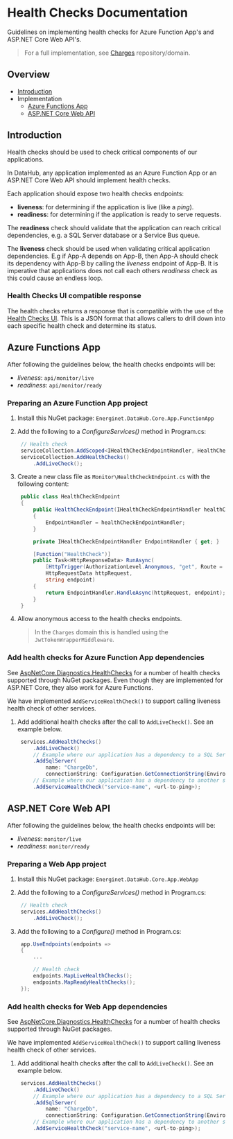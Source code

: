 # Health Checks Documentation

Guidelines on implementing health checks for Azure Function App's and ASP.NET Core Web API's.

> For a full implementation, see [Charges](https://github.com/Energinet-DataHub/geh-charges) repository/domain.

## Overview

- [Introduction](#introduction)
- Implementation
    - [Azure Functions App](#azure-functions-app)
    - [ASP.NET Core Web API](#aspnet-core-web-api)

## Introduction

Health checks should be used to check critical components of our applications.

In DataHub, any application implemented as an Azure Function App or an ASP.NET Core Web API should implement health checks.

Each application should expose two health checks endpoints:

- **liveness**: for determining if the application is live (like a _ping_).
- **readiness**: for determining if the application is ready to serve requests.

The **readiness** check should validate that the application can reach critical dependencies, e.g. a SQL Server database or a Service Bus queue.

The **liveness** check should be used when validating critical application dependencies. E.g if App-A depends on App-B, then App-A should check its dependency with App-B by calling the _liveness_ endpoint of App-B. It is imperative that applications does not call each others _readiness_ check as this could cause an endless loop.

### Health Checks UI compatible response

The health checks returns a response that is compatible with the use of the [Health Checks UI](https://github.com/Xabaril/AspNetCore.Diagnostics.HealthChecks#HealthCheckUI). This is a JSON format that allows callers to drill down into each specific health check and determine its status.

## Azure Functions App

After following the guidelines below, the health checks endpoints will be:

- _liveness_: `api/monitor/live`
- _readiness_: `api/monitor/ready`

### Preparing an Azure Function App project

1) Install this NuGet package:
   `Energinet.DataHub.Core.App.FunctionApp`

1) Add the following to a _ConfigureServices()_ method in Program.cs:

   ```cs
    // Health check
    serviceCollection.AddScoped<IHealthCheckEndpointHandler, HealthCheckEndpointHandler>();
    serviceCollection.AddHealthChecks()
        .AddLiveCheck();
   ```

1) Create a new class file as `Monitor\HealthCheckEndpoint.cs` with the following content:

   ```cs
    public class HealthCheckEndpoint
    {
        public HealthCheckEndpoint(IHealthCheckEndpointHandler healthCheckEndpointHandler)
        {
            EndpointHandler = healthCheckEndpointHandler;
        }

        private IHealthCheckEndpointHandler EndpointHandler { get; }

        [Function("HealthCheck")]
        public Task<HttpResponseData> RunAsync(
            [HttpTrigger(AuthorizationLevel.Anonymous, "get", Route = "monitor/{endpoint}")]
            HttpRequestData httpRequest,
            string endpoint)
        {
            return EndpointHandler.HandleAsync(httpRequest, endpoint);
        }
    }
   ```

1) Allow anonymous access to the health checks endpoints.

    > In the `Charges` domain this is handled using the `JwtTokenWrapperMiddleware`.

### Add health checks for Azure Function App dependencies

See [AspNetCore.Diagnostics.HealthChecks](https://github.com/Xabaril/AspNetCore.Diagnostics.HealthChecks#health-checks) for a number of health checks supported through NuGet packages. Even though they are implemented for ASP.NET Core, they also work for Azure Functions.

We have implemented `AddServiceHealthCheck()` to support calling liveness health check of other services.

1) Add additional health checks after the call to `AddLiveCheck()`. See an example below.

   ```cs
    services.AddHealthChecks()
        .AddLiveCheck()
        // Example where our application has a dependency to a SQL Server database
        .AddSqlServer(
            name: "ChargeDb",
            connectionString: Configuration.GetConnectionString(EnvironmentSettingNames.ChargeDbConnectionString))
        // Example where our application has a dependency to another service
        .AddServiceHealthCheck("service-name", <url-to-ping>);
   ```

## ASP.NET Core Web API

After following the guidelines below, the health checks endpoints will be:

- _liveness_: `monitor/live`
- _readiness_: `monitor/ready`

### Preparing a Web App project

1) Install this NuGet package:
   `Energinet.DataHub.Core.App.WebApp`

1) Add the following to a _ConfigureServices()_ method in Program.cs:

   ```cs
    // Health check
    services.AddHealthChecks()
        .AddLiveCheck();
   ```

1) Add the following to a _Configure()_ method in Program.cs:

   ```cs
    app.UseEndpoints(endpoints =>
    {
        ...

        // Health check
        endpoints.MapLiveHealthChecks();
        endpoints.MapReadyHealthChecks();
    });
   ```

### Add health checks for Web App dependencies

See [AspNetCore.Diagnostics.HealthChecks](https://github.com/Xabaril/AspNetCore.Diagnostics.HealthChecks#health-checks) for a number of health checks supported through NuGet packages.

We have implemented `AddServiceHealthCheck()` to support calling liveness health check of other services.

1) Add additional health checks after the call to `AddLiveCheck()`. See an example below.

   ```cs
    services.AddHealthChecks()
        .AddLiveCheck()
        // Example where our application has a dependency to a SQL Server database
        .AddSqlServer(
            name: "ChargeDb",
            connectionString: Configuration.GetConnectionString(EnvironmentSettingNames.ChargeDbConnectionString))
        // Example where our application has a dependency to another service
        .AddServiceHealthCheck("service-name", <url-to-ping>);
   ```
